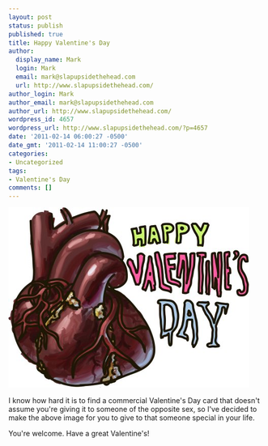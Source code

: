 ```yaml
---
layout: post
status: publish
published: true
title: Happy Valentine's Day
author:
  display_name: Mark
  login: Mark
  email: mark@slapupsidethehead.com
  url: http://www.slapupsidethehead.com/
author_login: Mark
author_email: mark@slapupsidethehead.com
author_url: http://www.slapupsidethehead.com/
wordpress_id: 4657
wordpress_url: http://www.slapupsidethehead.com/?p=4657
date: '2011-02-14 06:00:27 -0500'
date_gmt: '2011-02-14 11:00:27 -0500'
categories:
- Uncategorized
tags:
- Valentine's Day
comments: []
---
```

![A valentine's day heart.](/wp-content/media/2011/02/valentines-day.jpg "How romantic! I love you so much.")

I know how hard it is to find a commercial Valentine's Day card that doesn't assume you're giving it to someone of the opposite sex, so I've decided to make the above image for you to give to that someone special in your life.

You're welcome. Have a great Valentine's!

